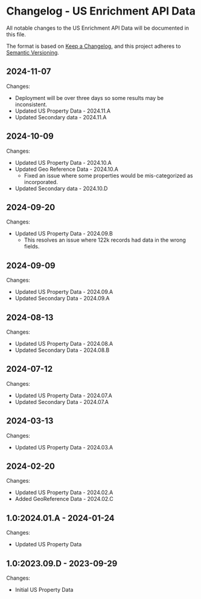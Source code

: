 # Changelog - US Enrichment API Data

All notable changes to the US Enrichment API Data will be documented in this file.

The format is based on [Keep a Changelog](https://keepachangelog.com/en/1.0.0/), and this project adheres to [Semantic Versioning](https://semver.org/spec/v2.0.0.html).

## 2024-11-07

Changes:

- Deployment will be over three days so some results may be inconsistent.
- Updated US Property Data - 2024.11.A
- Updated Secondary data - 2024.11.A


## 2024-10-09

Changes:

- Updated US Property Data - 2024.10.A
- Updated Geo Reference Data - 2024.10.A
  - Fixed an issue where some properties would be mis-categorized as incorporated.
- Updated Secondary data - 2024.10.D


## 2024-09-20

Changes:

- Updated US Property Data - 2024.09.B
  - This resolves an issue where 122k records had data in the wrong fields.


## 2024-09-09

Changes:

- Updated US Property Data - 2024.09.A
- Updated Secondary Data - 2024.09.A


## 2024-08-13

Changes:

- Updated US Property Data - 2024.08.A
- Updated Secondary Data - 2024.08.B


## 2024-07-12

Changes:

- Updated US Property Data - 2024.07.A
- Updated Secondary Data - 2024.07.A


## 2024-03-13

Changes:

- Updated US Property Data - 2024.03.A


## 2024-02-20

Changes:

- Updated US Property Data - 2024.02.A
- Added GeoReference Data - 2024.02.C


## 1.0:2024.01.A - 2024-01-24

Changes:

- Updated US Property Data


## 1.0:2023.09.D - 2023-09-29

Changes:

- Initial US Property Data

